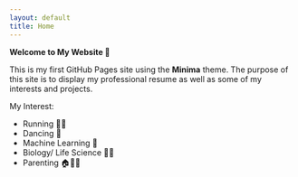 ```yaml
---
layout: default
title: Home
---
```


**Welcome to My Website 🎉**

This is my first GitHub Pages site using the **Minima** theme. The purpose of this site is to display my professional resume as well as some of my interests and projects. 

My Interest:
- Running 🏃‍♀️
- Dancing 💃
- Machine Learning 🤖
- Biology/ Life Science 🧫🧬
- Parenting 🏠👩‍👦